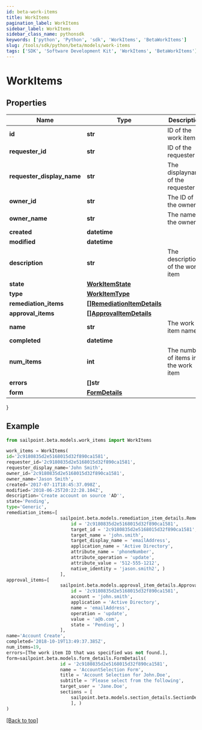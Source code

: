 ```yaml
---
id: beta-work-items
title: WorkItems
pagination_label: WorkItems
sidebar_label: WorkItems
sidebar_class_name: pythonsdk
keywords: ['python', 'Python', 'sdk', 'WorkItems', 'BetaWorkItems']
slug: /tools/sdk/python/beta/models/work-items
tags: ['SDK', 'Software Development Kit', 'WorkItems', 'BetaWorkItems']
---
```


# WorkItems

## Properties

| Name | Type | Description | Notes |
| --- | --- | --- | --- |
| **id** | **str** | ID of the work item | [optional] |
| **requester_id** | **str** | ID of the requester | [optional] |
| **requester_display_name** | **str** | The displayname of the requester | [optional] |
| **owner_id** | **str** | The ID of the owner | [optional] |
| **owner_name** | **str** | The name of the owner | [optional] |
| **created** | **datetime** |  | [optional] |
| **modified** | **datetime** |  | [optional] |
| **description** | **str** | The description of the work item | [optional] |
| **state** | [**WorkItemState**](work-item-state) |  | [optional] |
| **type** | [**WorkItemType**](work-item-type) |  | [optional] |
| **remediation_items** | [**[]RemediationItemDetails**](remediation-item-details) |  | [optional] |
| **approval_items** | [**[]ApprovalItemDetails**](approval-item-details) |  | [optional] |
| **name** | **str** | The work item name | [optional] |
| **completed** | **datetime** |  | [optional] |
| **num_items** | **int** | The number of items in the work item | [optional] |
| **errors** | **[]str** |  | [optional] |
| **form** | [**FormDetails**](form-details) |  | [optional] |

}

## Example

```python
from sailpoint.beta.models.work_items import WorkItems

work_items = WorkItems(
id='2c9180835d2e5168015d32f890ca1581',
requester_id='2c9180835d2e5168015d32f890ca1581',
requester_display_name='John Smith',
owner_id='2c9180835d2e5168015d32f890ca1581',
owner_name='Jason Smith',
created='2017-07-11T18:45:37.098Z',
modified='2018-06-25T20:22:28.104Z',
description='Create account on source 'AD'',
state='Pending',
type='Generic',
remediation_items=[
                    sailpoint.beta.models.remediation_item_details.RemediationItemDetails(
                        id = '2c9180835d2e5168015d32f890ca1581',
                        target_id = '2c9180835d2e5168015d32f890ca1581',
                        target_name = 'john.smith',
                        target_display_name = 'emailAddress',
                        application_name = 'Active Directory',
                        attribute_name = 'phoneNumber',
                        attribute_operation = 'update',
                        attribute_value = '512-555-1212',
                        native_identity = 'jason.smith2', )
                    ],
approval_items=[
                    sailpoint.beta.models.approval_item_details.ApprovalItemDetails(
                        id = '2c9180835d2e5168015d32f890ca1581',
                        account = 'john.smith',
                        application = 'Active Directory',
                        name = 'emailAddress',
                        operation = 'update',
                        value = 'a@b.com',
                        state = 'Pending', )
                    ],
name='Account Create',
completed='2018-10-19T13:49:37.385Z',
num_items=19,
errors=[The work item ID that was specified was not found.],
form=sailpoint.beta.models.form_details.FormDetails(
                    id = '2c9180835d2e5168015d32f890ca1581',
                    name = 'AccountSelection Form',
                    title = 'Account Selection for John.Doe',
                    subtitle = 'Please select from the following',
                    target_user = 'Jane.Doe',
                    sections = [
                        sailpoint.beta.models.section_details.SectionDetails()
                        ], )
)

```

[[Back to top]](#)
